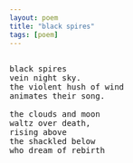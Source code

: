 ```yaml
---
layout: poem
title: "black spires"
tags: [poem]
---
```


<pre class="stanza">

black spires
vein night sky.
the violent hush of wind
animates their song.

the clouds and moon
waltz over death,
rising above 
the shackled below
who dream of rebirth

</pre>